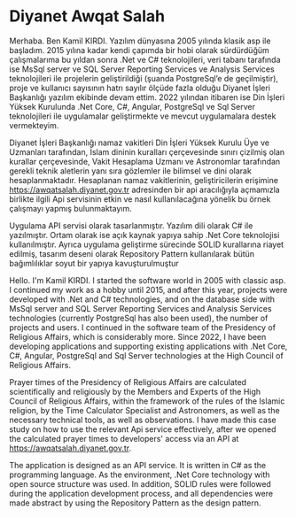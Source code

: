 # Diyanet Awqat Salah

Merhaba. Ben Kamil KIRDI. Yazılım dünyasına 2005 yılında klasik asp ile başladım. 2015 yılına kadar kendi çapımda bir hobi olarak sürdürdüğüm çalışmalarıma bu yıldan sonra .Net ve C# teknolojileri, veri tabanı tarafında ise MsSql server ve SQL Server Reporting Services ve Analysis Services teknolojileri ile  projelerin geliştirildiği (şuanda PostgreSql’e de geçilmiştir), proje ve kullanıcı sayısının hatrı sayılır ölçüde fazla olduğu Diyanet İşleri Başkanlığı yazılım ekibinde devam ettim. 2022 yılından itibaren ise Din İşleri Yüksek Kurulunda .Net Core, C#, Angular, PostgreSql ve Sql Server teknolojileri ile uygulamalar geliştirmekte ve mevcut uygulamalara destek vermekteyim.

Diyanet İşleri Başkanlığı namaz vakitleri Din İşleri Yüksek Kurulu Üye ve Uzmanları tarafından, İslam dininin kuralları çerçevesinde sınırı çizilmiş olan kurallar çerçevesinde, Vakit Hesaplama Uzmanı ve Astronomlar tarafından gerekli teknik aletlerin yanı sıra gözlemler ile bilimsel ve dini olarak hesaplanmaktadır. Hesaplanan namaz vakitlerinin, geliştiricilerin erişimine https://awqatsalah.diyanet.gov.tr adresinden bir api aracılığıyla açmamızla birlikte ilgili Api servisinin etkin ve nasıl kullanılacağına yönelik bu örnek çalışmayı yapmış bulunmaktayım. 

Uygulama API servisi olarak tasarlanmıştır. Yazılım dili olarak C# ile yazılmıştır. Ortam olarak ise açık kaynak yapıya sahip .Net Core  teknolojisi kullanılmıştır. Ayrıca uygulama geliştirme sürecinde SOLID kurallarına riayet edilmiş, tasarım deseni olarak Repository Pattern kullanılarak bütün bağımlılıklar soyut bir yapıya kavuşturulmuştur

Hello. I'm Kamil KIRDI. I started the software world in 2005 with classic asp. I continued my work as a hobby until 2015, and after this year, projects were developed with .Net and C# technologies, and on the database side with MsSql server and SQL Server Reporting Services and Analysis Services technologies (currently PostgreSql has also been used), the number of projects and users. I continued in the software team of the Presidency of Religious Affairs, which is considerably more. Since 2022, I have been developing applications and supporting existing applications with .Net Core, C#, Angular, PostgreSql and Sql Server technologies at the High Council of Religious Affairs.

Prayer times of the Presidency of Religious Affairs are calculated scientifically and religiously by the Members and Experts of the High Council of Religious Affairs, within the framework of the rules of the Islamic religion, by the Time Calculator Specialist and Astronomers, as well as the necessary technical tools, as well as observations. 
I have made this case study on how to use the relevant Api service effectively, after we opened the calculated prayer times to developers' access via an API at https://awqatsalah.diyanet.gov.tr.

The application is designed as an API service. It is written in C# as the programming language. As the environment, .Net Core technology with open source structure was used. In addition, SOLID rules were followed during the application development process, and all dependencies were made abstract by using the Repository Pattern as the design pattern.

